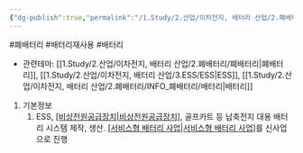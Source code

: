 ```yaml
---
{"dg-publish":true,"permalink":"/1.Study/2.산업/이차전지, 배터리 산업/2.폐배터리/종목/피엠그로우/","created":"2024-11-20T21:02:27.643+09:00","updated":"2025-06-03T20:07:21.451+09:00"}
---
```


#폐배터리 #배터리재사용 #배터리 




- 관련테마: [[1.Study/2.산업/이차전지, 배터리 산업/2.폐배터리/폐배터리\|폐배터리]], [[1.Study/2.산업/이차전지, 배터리 산업/3.ESS/ESS\|ESS]], [[1.Study/2.산업/이차전지, 배터리 산업/2.폐배터리/INFO_폐배터리/배터리\|배터리]]


1. 기본정보
	1. ESS, [[비상전원공급장치\|비상전원공급장치]](UPS), 골프카트 등 납축전지 대용 배터리 시스템 제작, 생산. [[서비스형 배터리 사업\|서비스형 배터리 사업]](BaaS)를 신사업으로 진행